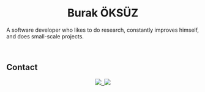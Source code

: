 <h1 align="center">Burak ÖKSÜZ</h1>
<p style="font-size: xxl;">A software developer who likes to do research, constantly improves himself, and does small-scale projects.</p>
<br>
<h2>Contact</h2>
<div align="center">
    <a href="https://discord.com/users/987659313935953950" target="_blank"><img src="https://shields.io/badge/Discord-111111.svg?&style=for-the-badge&logo=discord"</a>&nbsp;
    <a href="mailto:arwell@duck.com"><img src="https://shields.io/badge/MAIL-ffa136.svg?&style=for-the-badge&logo=gmail"/></a>
</div>
<p></p>
